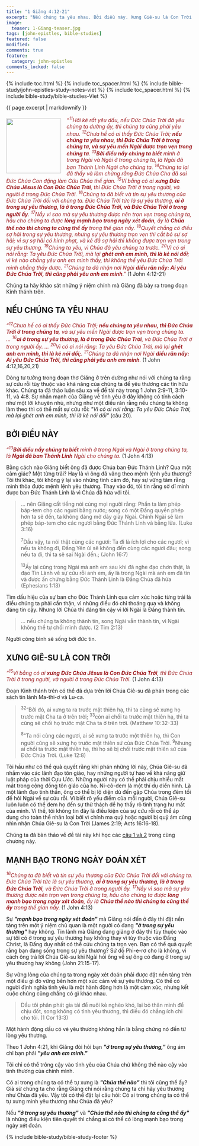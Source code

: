 ```yaml
---
title: "1 Giăng 4:12-21"
excerpt: "Nếu chúng ta yêu nhau. Bởi điều này. Xưng Giê-su là Con Trời. Mạnh bạo trong ngày đoán xét."
image:
  teaser: 1-Giang-teaser.jpg
tags: [john-epistles, bible-studies]
featured: false
modified:
comments: true
feature:
  category: john-epistles
comments_locked: false
---
```


{% include toc.html %}
{% include toc_spacer.html %}
{% include bible-study/john-epistles-study-notes-viet %}
{% include toc_spacer.html %}
{% include bible-study/bible-studies-Viet %}

{{ page.excerpt | markdownify }}


<div>
<p>
<img alt src="http://vacsf.org/assets/images/1-Giang-teaser.jpg" style="border: 0px none; margin: 7px 15px 0px 0px; max-width: 100%; height: 148px; padding: 0px; float: left;">
<i><span style="color: rgb(159, 29, 33);">
    “<sup>11</sup>Hỡi kẻ rất yêu dấu, nếu Ðức Chúa Trời đã yêu chúng ta dường ấy, thì chúng ta cũng phải yêu nhau. <sup>12</sup>Chưa hề có ai thấy Ðức Chúa Trời; <strong>nếu chúng ta yêu nhau, thì Ðức Chúa Trời ở trong chúng ta, và sự yêu mến Ngài được trọn vẹn trong chúng ta</strong>. <sup>13</sup><strong>Bởi điều nầy chúng ta biết</strong> mình ở trong Ngài và Ngài ở trong chúng ta, là Ngài đã ban Thánh Linh Ngài cho chúng ta. <sup>14</sup>Chúng ta lại đã thấy và làm chứng rằng Ðức Chúa Cha đã sai Ðức Chúa Con đặng làm Cứu Chúa thế gian. <sup>15</sup>Ví bằng có ai <strong>xưng Ðức Chúa Jêsus là Con Ðức Chúa Trời</strong>, thì Ðức Chúa Trời ở trong người, và người ở trong Ðức Chúa Trời. <sup>16</sup>Chúng ta đã biết và tin sự yêu thương của Ðức Chúa Trời đối với chúng ta. Ðức Chúa Trời tức là sự yêu thương, <strong>ai ở trong sự yêu thương, là ở trong Ðức Chúa Trời, và Ðức Chúa Trời ở trong người ấy</strong>. <sup>17</sup>Nầy vì sao mà sự yêu thương được nên trọn vẹn trong chúng ta, hầu cho chúng ta được <strong>lòng mạnh bạo trong ngày xét đoán</strong>, ấy là <strong>Chúa thể nào thì chúng ta cũng thể ấy</strong> trong thế gian nầy. <sup>18</sup>Quyết chẳng có điều sợ hãi trong sự yêu thương, nhưng sự yêu thương trọn vẹn thì cắt bỏ sự sợ hãi; vì sự sợ hãi có hình phạt, và kẻ đã sợ hãi thì không được trọn vẹn trong sự yêu thương. <sup>19</sup>Chúng ta yêu, vì Chúa đã yêu chúng ta trước. <sup>20</sup>Vì có ai nói rằng: Ta yêu Ðức Chúa Trời, mà lại <strong>ghét anh em mình, thì là kẻ nói dối</strong>; vì kẻ nào chẳng yêu anh em mình thấy, thì không thể yêu Ðức Chúa Trời mình chẳng thấy được. <sup>21</sup>Chúng ta đã nhận nơi Ngài <strong>điều răn nầy: Ai yêu Ðức Chúa Trời, thì cũng phải yêu anh em mình</strong>."</span></i> (1 John 4:12-21)
</p>
</div>

Chúng ta hãy khảo sát những ý niệm chính mà Giăng đã bày ra trong đoạn Kinh thánh trên.

## NẾU CHÚNG TA YÊU NHAU

<span style="color: rgb(159, 29, 33);">
<i>“<sup>12</sup>Chưa hề có ai thấy Ðức Chúa Trời; <strong>nếu chúng ta yêu nhau, thì Ðức Chúa Trời ở trong chúng ta</strong>, và sự yêu mến Ngài được trọn vẹn trong chúng ta. ... <sup>16</sup><strong>ai ở trong sự yêu thương, là ở trong Ðức Chúa Trời</strong>, và Ðức Chúa Trời ở trong người ấy. ... <sup>20</sup>Vì có ai nói rằng: Ta yêu Ðức Chúa Trời, mà lại  <strong>ghét anh em mình, thì là kẻ nói dối;</strong>. <sup>21</sup>Chúng ta đã nhận nơi Ngài <strong>điều răn nầy: Ai yêu Ðức Chúa Trời, thì cũng phải yêu anh em mình</strong>.</i></span> (1 John 4:12,16,20,21) 

Dòng tư tưởng trong đoạn thơ Giăng ở trên dường như nói với chúng ta rằng sự cứu rỗi tùy thuộc vào khả năng của chúng ta để yêu thương các tín hữu khác. Chúng ta đã thảo luận sâu xa về đề tài này trong 1 John 2:9-11, 3:10-11, và 4:8. Sự nhấn mạnh của Giăng về tình yêu ở đây không có tính cách như một lời khuyên nhủ, nhưng như một điều răn rằng nếu chúng ta không làm theo thì có thể mất sự cứu rỗi: *"Vì có ai nói rằng: Ta yêu Ðức Chúa Trời, mà lại  ghét anh em mình, thì là kẻ nói dối"* (câu 20).

## BỞI ĐIỀU NÀY

<span style="color: rgb(159, 29, 33);">
<i>“<sup>13</sup><strong>Bởi điều nầy chúng ta biết</strong> mình ở trong Ngài và Ngài ở trong chúng ta, là <strong>Ngài đã ban Thánh Linh</strong> Ngài cho chúng ta.</i> </span> (1 John 4:13) 

Bằng cách nào Giăng biết ông đã được Chúa ban Đức Thánh Linh? Qua một cảm giác? Một từng trải? Hay là vì ông đã vâng theo mệnh lệnh yêu thương? Tôi thì khác, tôi không ỷ lại vào những tình cảm đó, hay sự vững tâm rằng mình thỏa được mệnh lệnh yêu thương. Thay vào đó, tôi tin rằng sở dĩ mình được ban Đức Thánh Linh là vì Chúa đã hứa với tôi.

> ... nên Giăng cất tiếng nói cùng mọi người rằng: Phần ta làm phép báp-tem cho các ngươi bằng nước; song có một Ðấng quyền phép hơn ta sẽ đến, ta không đáng mở dây giày Ngài. Chính Ngài sẽ làm phép báp-tem cho các ngươi bằng Ðức Thánh Linh và bằng lửa. (Luke 3:16)
>
> <sup>7</sup>Dầu vậy, ta nói thật cùng các ngươi: Ta đi là ích lợi cho các ngươi; vì nếu ta không đi, Ðấng Yên ủi sẽ không đến cùng các ngươi đâu; song nếu ta đi, thì ta sẽ sai Ngài đến.; (John 16:7)
>
> <sup>13</sup>Ấy lại cũng trong Ngài mà anh em sau khi đã nghe đạo chơn thật, là đạo Tin Lành về sự cứu rỗi anh em, ấy là trong Ngài mà anh em đã tin và được ấn chứng bằng Ðức Thánh Linh là Ðấng Chúa đã hứa (Ephesians 1:13)

Tìm dấu hiệu của sự ban cho Đức Thánh Linh qua cảm xúc hoặc từng trải là điều chúng ta phải cẩn thận, vì những điều đó chỉ thoáng qua và không đáng tin cậy. Nhưng lời Chúa thì đáng tin cậy vì lời Ngài là Đấng thành tín.

> ... nếu chúng ta không thành tín, song Ngài vẫn thành tín, vì Ngài không thể tự chối mình được. (2 Tim 2:13)

Người công bình sẽ sống bởi đức tin.

## XƯNG GIÊ-SU LÀ CON TRỜI

<span style="color: rgb(159, 29, 33);">
<i>“<sup>15</sup>Ví bằng có ai <strong>xưng Ðức Chúa Jêsus là Con Ðức Chúa Trời</strong>, thì Ðức Chúa Trời ở trong người, và người ở trong Ðức Chúa Trời.</i> </span> (1 John 4:13) 

Đoạn Kinh thánh trên có thể đã dựa trên lời Chúa Giê-su đã phán trong các sách tin lành Ma-thi-ơ và Lu-ca.

> <sup>32</sup>“Bởi đó, ai xưng ta ra trước mặt thiên hạ, thì ta cũng sẽ xưng họ trước mặt Cha ta ở trên trời; <sup>33</sup>còn ai chối ta trước mặt thiên hạ, thì ta cũng sẽ chối họ trước mặt Cha ta ở trên trời. (Matthew 10:32-33)
>
> <sup>8</sup>“Ta nói cùng các ngươi, ai sẽ xưng ta trước một thiên hạ, thì Con người cũng sẽ xưng họ trước mặt thiên sứ của Ðức Chúa Trời. <sup>9</sup>Nhưng ai chối ta trước mặt thiên hạ, thì họ sẽ bị chối trước mặt thiên sứ của Ðức Chúa Trời. (Luke 12:8)

Tôi hầu như có thể quả quyết rằng khi phán những lời này, Chúa Giê-su đã nhắm vào các lãnh đạo tôn giáo, hay những người tự hào về khả năng giữ luật pháp của thời Cựu Ước. Những người này có thể phải chịu nhiều mất mát trong cộng đồng tôn giáo của họ. Ni-cô-đem là một thí dụ điển hình. Là một lãnh đạo tinh thần, ông có thể bị lộ diện dù đến gặp Chúa trong đêm tối để hỏi Ngài về sự cứu rỗi. Vì biết rõ yếu điểm của mỗi người, Chúa Giê-su luôn luôn có thể đem họ đến sự thử thách để họ thấy rõ tình trạng hư mất của mình. Vì thế, tôi không tin đây là điều kiện của sự cứu rỗi có thể áp dụng cho toàn thể nhân loại bởi vì chính ma quỷ hoặc người bị quỷ ám cũng nhìn nhận Chúa Giê-su là Con Trời (James 2:19; Acts 16:16-18).

Chúng ta đã bàn thảo về đề tài này khi học các [câu 1 và 2](https://vacsf.org/john-epistles-viet/1John-ch4-v1-11-Viet/) trong cùng chương này.

## MẠNH BẠO TRONG NGÀY ĐOÁN XÉT

<span style="color: rgb(159, 29, 33);">
<i><sup>16</sup>Chúng ta đã biết và tin sự yêu thương của Ðức Chúa Trời đối với chúng ta. Ðức Chúa Trời tức là sự yêu thương, <strong>ai ở trong sự yêu thương, là ở trong Ðức Chúa Trời</strong>, và Ðức Chúa Trời ở trong người ấy. <sup>17</sup>Nầy vì sao mà sự yêu thương được nên trọn vẹn trong chúng ta, hầu cho chúng ta được <strong>lòng mạnh bạo trong ngày xét đoán</strong>, ấy là <strong>Chúa thể nào thì chúng ta cũng thể ấy</strong> trong thế gian nầy.</i> </span> (1 John 4:13) 

Sự ***"mạnh bạo trong ngày xét đoán"*** mà Giăng nói đến ở đây thì đặt nền tảng trên một ý niệm chủ quan là một người có đang ***"ở trong sự yêu thương"*** hay không. Tin lành mà Giăng đang giảng ở đây thì tùy thuộc vào sự tôi có ở trong sự yêu thương hay không thay vì tùy thuộc vào Đấng Christ, là Đấng duy nhất có thể cứu chúng ta trọn vẹn. Bạn có thể quả quyết rằng bạn đang sống trong sự yêu thương? Sứ đồ Phi-e-rơ cho là không, vì cách ông trả lời Chúa Giê-su khi Ngài hỏi ông về sự ông có đang ở trong sự yêu thương hay không (John 21:15-17).

Sự vững lòng của chúng ta trong ngày xét đoán phải được đặt nền tảng trên một điều gì đó vững bền hơn một xúc cảm về sự yêu thương. Có thể có người định nghĩa tình yêu là một hành động hơn là một cảm xúc, nhưng kết cuộc chúng cũng chẳng có gì khác nhau.

> Dầu tôi phân phát gia tài để nuôi kẻ nghèo khó, lại bỏ thân mình để chịu đốt, song không có tình yêu thương, thì điều đó chẳng ích chi cho tôi. (1 Cor 13:3)

Một hành động dầu có vẻ yêu thương không hẳn là bằng chứng nó đến từ lòng yêu thương.

Theo 1 John 4:21, khi Giăng đòi hỏi bạn ***"ở trong sự yêu thương,"*** ông ám chỉ bạn phải ***"yêu anh em mình."***

Tôi chỉ có thể trông cậy vào tình yêu của Chúa chứ không thể nào cậy vào tình thương của chính mình.

Có ai trong chúng ta có thể tự xưng là ***"Chúa thể nào"*** thì tôi cũng thể ấy? Giả sử chúng ta cho rằng Giăng chỉ nói rằng chúng ta chỉ hãy yêu thương như Chúa đã yêu. Vậy tôi có thể đặt lại câu hỏi: Có ai trong chúng ta có thể tự xưng mình yêu thương như Chúa đã yêu?

Nếu ***"ở trong sự yêu thương"*** và ***"Chúa thể nào thì chúng ta cũng thể ấy"*** là những điều kiện tiên quyết thì chẳng ai có thể có lòng mạnh bạo trong ngày xét đoán.

{% include bible-study/bible-study-footer %}

